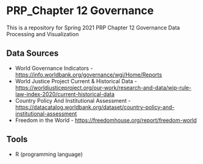 # PRP_Chapter 12 Governance
This is a repository for Spring 2021 PRP Chapter 12 Governance Data Processing and Visualization

## Data Sources
- World Governance Indicators - https://info.worldbank.org/governance/wgi/Home/Reports
- World Justice Project Current & Historical Data - https://worldjusticeproject.org/our-work/research-and-data/wjp-rule-law-index-2020/current-historical-data
- Country Policy And Institutional Assessment - https://datacatalog.worldbank.org/dataset/country-policy-and-institutional-assessment
- Freedom in the World - https://freedomhouse.org/report/freedom-world

## Tools
- R (programming language)